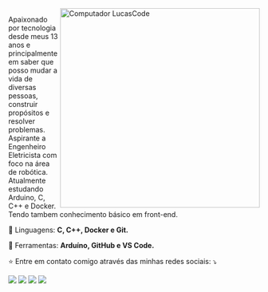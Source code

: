 <img src="https://user-images.githubusercontent.com/7864338/212232718-f8214fdb-502e-4e9c-9942-f509f325f0df.png" min-width="400px" max-width="400px" width="400px" align="right" alt="Computador LucasCode">

<p align="left"> 
  Apaixonado por tecnologia desde meus 13 anos e principalmente em saber que posso mudar a vida de diversas pessoas, construir propósitos e resolver problemas.
  Aspirante a Engenheiro Eletricista com foco na área de robótica.
  Atualmente estudando Arduino, C, C++ e Docker. Tendo tambem conhecimento básico em front-end.
</p>

<p align="left">
  🚀 Linguagens: <strong> C, C++, Docker e Git.</strong>
</p>

<p align="left">
  💼 Ferramentas: <strong>Arduíno, GitHub e VS Code.</strong>
</p>

<p align="left">
  ⭐ Entre em contato comigo através das minhas redes sociais: ⤵️
</p>

<p align="left">
  <a href="mailto:lucascosfer26@gmail.com" target="_blank" alt="Gmail">
  <img src="https://img.shields.io/badge/-Gmail-FF0000?style=flat-square&labelColor=FF0000&logo=gmail&logoColor=white&link=mailto:lucascosfer26@gmail.com" /></a>

  <a href="https://www.linkedin.com/in/lucascostafernandes" target="_blank" alt="Linkedin">
  <img src="https://img.shields.io/badge/-Linkedin-0e76a8?style=flat-square&logo=Linkedin&logoColor=white" /></a>

  <a href="//wa.me/5583999159069?text=Ol%C3%A1%2C+vim+atr%C3%A1v%C3%A9s+do+GitHub%21" alt="WhatsApp" target="_blank">
  <img src="https://img.shields.io/badge/-WhatsApp-25d366?style=flat-square&labelColor=25d366&logo=whatsapp&logoColor=white&link=//wa.me/5583999159069?text=Ol%C3%A1%2C+vim+atr%C3%A1v%C3%A9s+do+GitHub%21"></a>

  <a href="//www.instagram.com/lucasc0s" alt="Instagram" target="_blank">
  <img src="https://img.shields.io/badge/-Instagram-DF0174?style=flat-square&labelColor=DF0174&logo=instagram&logoColor=white&link=//www.instagram.com/lucasc0s"></a>
</p>  

